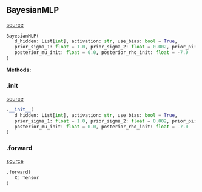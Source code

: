 #


## BayesianMLP
[source](https://github.com/jrzaurin/pytorch-widedeep/blob/master/pytorch_widedeep/bayesian_models/tabular/bayesian_mlp/_layers.py/#L8)
```python 
BayesianMLP(
   d_hidden: List[int], activation: str, use_bias: bool = True,
   prior_sigma_1: float = 1.0, prior_sigma_2: float = 0.002, prior_pi: float = 0.8,
   posterior_mu_init: float = 0.0, posterior_rho_init: float = -7.0
)
```




**Methods:**


### .__init__
[source](https://github.com/jrzaurin/pytorch-widedeep/blob/master/pytorch_widedeep/bayesian_models/tabular/bayesian_mlp/_layers.py/#L9)
```python
.__init__(
   d_hidden: List[int], activation: str, use_bias: bool = True,
   prior_sigma_1: float = 1.0, prior_sigma_2: float = 0.002, prior_pi: float = 0.8,
   posterior_mu_init: float = 0.0, posterior_rho_init: float = -7.0
)
```


### .forward
[source](https://github.com/jrzaurin/pytorch-widedeep/blob/master/pytorch_widedeep/bayesian_models/tabular/bayesian_mlp/_layers.py/#L49)
```python
.forward(
   X: Tensor
)
```

